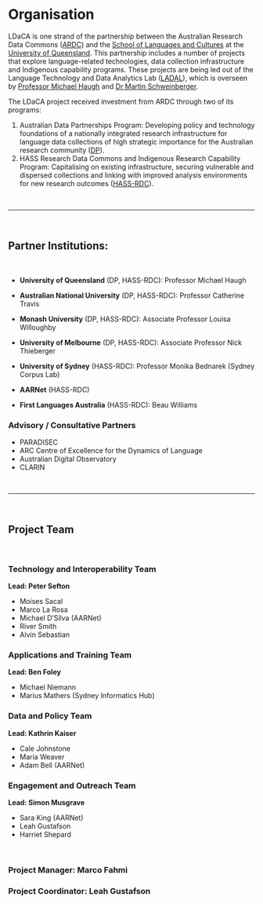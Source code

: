 # Organisation


LDaCA is one strand of the partnership between the Australian Research Data Commons ([ARDC](https://ardc.edu.au/)) and the [School of Languages and Cultures](https://languages-cultures.uq.edu.au/) at the [University of Queensland](https://www.uq.edu.au/). This partnership includes a number of projects that explore language-related technologies, data collection infrastructure and Indigenous capability programs. These projects are being led out of the Language Technology and Data Analytics Lab ([LADAL](https://slcladal.github.io/index.html)), which is overseen by [Professor Michael Haugh](https://languages-cultures.uq.edu.au/profile/1498/michael-haugh) and [Dr Martin Schweinberger](https://languages-cultures.uq.edu.au/profile/4295/martin-schweinberger).

The LDaCA project received investment from ARDC through two of its programs:
1. Australian Data Partnerships Program: Developing policy and technology foundations of a nationally integrated research infrastructure for language data collections of high strategic importance for the Australian research community ([DP](https://ardc.edu.au/project/language-data-commons-of-australia-ldaca/)).
2. HASS Research Data Commons and Indigenous Research Capability Program: Capitalising on existing infrastructure, securing vulnerable and dispersed collections and linking with improved analysis environments for new research outcomes ([HASS-RDC](https://ardc.edu.au/news/announcing-3-successful-projects-ardc-hass-rdc/)).

<br />
<hr class="dots" />
<br />

## Partner Institutions:
<br />

- **University of Queensland** (DP, HASS-RDC): Professor Michael Haugh

- **Australian National University** (DP, HASS-RDC): Professor Catherine Travis

- **Monash University** (DP, HASS-RDC): Associate Professor Louisa Willoughby

- **University of Melbourne** (DP, HASS-RDC): Associate Professor Nick Thieberger

- **University of Sydney** (HASS-RDC): Professor Monika Bednarek (Sydney Corpus Lab)

- **AARNet** (HASS-RDC)
- **First Languages Australia** (HASS-RDC): Beau Williams

### Advisory / Consultative Partners
- PARADISEC
- ARC Centre of Excellence for the Dynamics of Language
- Australian Digital Observatory
- CLARIN
<br />
<hr />
<br />

## Project Team
<br />

### Technology and Interoperability Team

**Lead: Peter Sefton**

- Moises Sacal
- Marco La Rosa
- Michael D’Silva (AARNet)
- River Smith
- Alvin Sebastian

### Applications and Training Team

**Lead: Ben Foley**

- Michael Niemann
- Marius Mathers (Sydney Informatics Hub)

### Data and Policy Team

**Lead: Kathrin Kaiser**

- Cale Johnstone
- Maria Weaver
- Adam Bell (AARNet)

### Engagement and Outreach Team

**Lead: Simon Musgrave**

- Sara King (AARNet)
- Leah Gustafson
- Harriet Shepard

<br />

### Project Manager: Marco Fahmi

### Project Coordinator: Leah Gustafson


